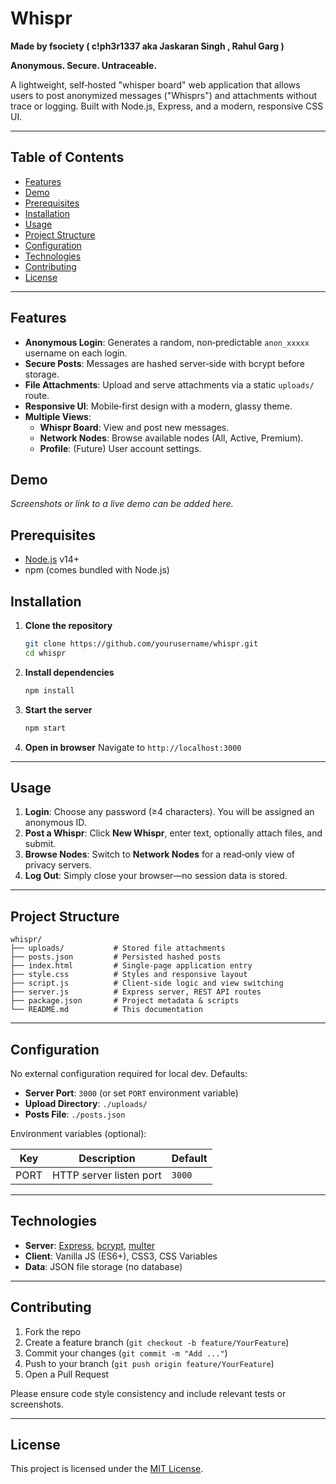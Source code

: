 # Whispr

**Made by fsociety ( c!ph3r1337 aka Jaskaran Singh , Rahul Garg )**

**Anonymous. Secure. Untraceable.**

A lightweight, self‑hosted "whisper board" web application that allows users to post anonymized messages ("Whisprs") and attachments without trace or logging. Built with Node.js, Express, and a modern, responsive CSS UI.

---

## Table of Contents

- [Features](#features)
- [Demo](#demo)
- [Prerequisites](#prerequisites)
- [Installation](#installation)
- [Usage](#usage)
- [Project Structure](#project-structure)
- [Configuration](#configuration)
- [Technologies](#technologies)
- [Contributing](#contributing)
- [License](#license)

---

## Features

- **Anonymous Login**: Generates a random, non‑predictable `anon_xxxxx` username on each login.
- **Secure Posts**: Messages are hashed server‑side with bcrypt before storage.
- **File Attachments**: Upload and serve attachments via a static `uploads/` route.
- **Responsive UI**: Mobile‑first design with a modern, glassy theme.
- **Multiple Views**:
  - **Whispr Board**: View and post new messages.
  - **Network Nodes**: Browse available nodes (All, Active, Premium).
  - **Profile**: (Future) User account settings.

## Demo

_Screenshots or link to a live demo can be added here._

## Prerequisites

- [Node.js](https://nodejs.org/) v14+  
- npm (comes bundled with Node.js)

## Installation

1. **Clone the repository**
   ```bash
   git clone https://github.com/yourusername/whispr.git
   cd whispr
   ```

2. **Install dependencies**
   ```bash
   npm install
   ```

3. **Start the server**
   ```bash
   npm start
   ```

4. **Open in browser**
   Navigate to `http://localhost:3000`

---

## Usage

1. **Login**: Choose any password (≥4 characters). You will be assigned an anonymous ID.
2. **Post a Whispr**: Click **New Whispr**, enter text, optionally attach files, and submit.
3. **Browse Nodes**: Switch to **Network Nodes** for a read‑only view of privacy servers.
4. **Log Out**: Simply close your browser—no session data is stored.

---

## Project Structure

```
whispr/
├── uploads/           # Stored file attachments
├── posts.json         # Persisted hashed posts
├── index.html         # Single‑page application entry
├── style.css          # Styles and responsive layout
├── script.js          # Client‑side logic and view switching
├── server.js          # Express server, REST API routes
├── package.json       # Project metadata & scripts
└── README.md          # This documentation
```

---

## Configuration

No external configuration required for local dev. Defaults:

- **Server Port**: `3000` (or set `PORT` environment variable)
- **Upload Directory**: `./uploads/`
- **Posts File**: `./posts.json`

Environment variables (optional):

| Key  | Description             | Default  |
| ---- | ----------------------- | -------- |
| PORT | HTTP server listen port | `3000`   |

---

## Technologies

- **Server**: [Express](https://expressjs.com/), [bcrypt](https://www.npmjs.com/package/bcrypt), [multer](https://github.com/expressjs/multer)
- **Client**: Vanilla JS (ES6+), CSS3, CSS Variables
- **Data**: JSON file storage (no database)

---

## Contributing

1. Fork the repo
2. Create a feature branch (`git checkout -b feature/YourFeature`)
3. Commit your changes (`git commit -m "Add ..."`)
4. Push to your branch (`git push origin feature/YourFeature`)
5. Open a Pull Request

Please ensure code style consistency and include relevant tests or screenshots.

---

## License

This project is licensed under the [MIT License](LICENSE).

